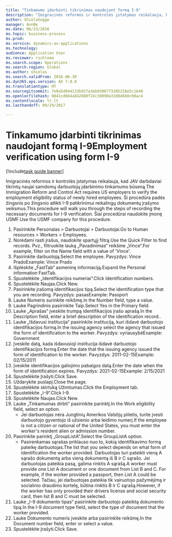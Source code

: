 ```yaml
--- 
title: "Tinkamumo įdarbinti tikrinimas naudojant formą I-9"
description: "Imigracinės reformos ir kontrolės įstatymas reikalauja, kad JAV darbdaviai tikrintų naujai samdomų darbuotojų įdarbinimo tinkamumo būseną."
author: ShielaSogge
manager: AnnBe
ms.date: 06/23/2016
ms.topic: business-process
ms.prod: 
ms.service: dynamics-ax-applications
ms.technology: 
audience: Application User
ms.reviewer: rschloma
ms.search.scope: Operations
ms.search.region: Global
ms.author: shielas
ms.search.validFrom: 2016-06-30
ms.dyn365.ops.version: AX 7.0.0
ms.translationtype: HT
ms.sourcegitcommit: 7e0a5d044133b917a3eb9386773205218e5c1b40
ms.openlocfilehash: 0841cd664a842880f24c30090a33d846b0c08ac4
ms.contentlocale: lt-lt
ms.lasthandoff: 09/29/2017

---
```

# <a name="employment-verification-using-form-i-9"></a><span data-ttu-id="0eab5-103">Tinkamumo įdarbinti tikrinimas naudojant formą I-9</span><span class="sxs-lookup"><span data-stu-id="0eab5-103">Employment verification using form I-9</span></span>

[!include[task guide banner](../../../includes/task-guide-banner.md)]

<span data-ttu-id="0eab5-104">Imigracinės reformos ir kontrolės įstatymas reikalauja, kad JAV darbdaviai tikrintų naujai samdomų darbuotojų įdarbinimo tinkamumo būseną.</span><span class="sxs-lookup"><span data-stu-id="0eab5-104">The Immigration Reform and Control Act requires US employers to verify the employment eligibility status of newly hired employees.</span></span> <span data-ttu-id="0eab5-105">Ši procedūra padės žingsnis po žingsnio atlikti I-9 patikrinimui reikalingų dokumentų įrašymo veiksmus.</span><span class="sxs-lookup"><span data-stu-id="0eab5-105">This procedure will walk you through the steps of recording the necessary documents for I-9 verification.</span></span> <span data-ttu-id="0eab5-106">Šiai procedūrai naudokite įmonę USMF.</span><span class="sxs-lookup"><span data-stu-id="0eab5-106">Use the USMF company for this procedure.</span></span>

1. <span data-ttu-id="0eab5-107">Pasirinkite Personalas > Darbuotojai > Darbuotojai.</span><span class="sxs-lookup"><span data-stu-id="0eab5-107">Go to Human resources > Workers > Employees.</span></span>
2. <span data-ttu-id="0eab5-108">Norėdami rasti įrašus, naudokite spartųjį filtrą.</span><span class="sxs-lookup"><span data-stu-id="0eab5-108">Use the Quick Filter to find records.</span></span> <span data-ttu-id="0eab5-109">Pvz., filtruokite lauką „Pavadinimas“ reikšme „Vince“.</span><span class="sxs-lookup"><span data-stu-id="0eab5-109">For example, filter on the Name field with a value of 'Vince'.</span></span>
3. <span data-ttu-id="0eab5-110">Pasirinkite darbuotoją.</span><span class="sxs-lookup"><span data-stu-id="0eab5-110">Select the employee.</span></span> <span data-ttu-id="0eab5-111">Pavyzdys: Vince Prado</span><span class="sxs-lookup"><span data-stu-id="0eab5-111">Example: Vince Prado</span></span>
4. <span data-ttu-id="0eab5-112">Išplėskite „FastTab“ asmeninę informaciją.</span><span class="sxs-lookup"><span data-stu-id="0eab5-112">Expand the Personal information FastTab.</span></span>
5. <span data-ttu-id="0eab5-113">Spustelėkite „Identifikacijos numeriai“.</span><span class="sxs-lookup"><span data-stu-id="0eab5-113">Click Identification numbers.</span></span>
6. <span data-ttu-id="0eab5-114">Spustelėkite Naujas.</span><span class="sxs-lookup"><span data-stu-id="0eab5-114">Click New.</span></span>
7. <span data-ttu-id="0eab5-115">Pasirinkite įrašomą identifikacijos tipą.</span><span class="sxs-lookup"><span data-stu-id="0eab5-115">Select the identification type that you are recording.</span></span> <span data-ttu-id="0eab5-116">Pavyzdys: pasas</span><span class="sxs-lookup"><span data-stu-id="0eab5-116">Example: Passport</span></span>
8. <span data-ttu-id="0eab5-117">Lauke Numeris surinkite reikšmę.</span><span class="sxs-lookup"><span data-stu-id="0eab5-117">In the Number field, type a value.</span></span>
9. <span data-ttu-id="0eab5-118">Lauke Pagrindinis pasirinkite Taip.</span><span class="sxs-lookup"><span data-stu-id="0eab5-118">Select Yes in the Primary field.</span></span>
10. <span data-ttu-id="0eab5-119">Lauke „Aprašas“ įveskite trumpą identifikacijos įrašo aprašą.</span><span class="sxs-lookup"><span data-stu-id="0eab5-119">In the Description field, enter a brief description of the identification record..</span></span>
11. <span data-ttu-id="0eab5-120">Lauke „Išdavusi institucija“ pasirinkite instituciją, kuri išdavė darbuotojo identifikacijos formą.</span><span class="sxs-lookup"><span data-stu-id="0eab5-120">In the issuing agency select the agency that issued the form of identification to the worker.</span></span> <span data-ttu-id="0eab5-121">Pavyzdys: vyriausybė</span><span class="sxs-lookup"><span data-stu-id="0eab5-121">Example: Government</span></span>
12. <span data-ttu-id="0eab5-122">Įveskite datą, kada išdavusioji institucija išdavė darbuotojo identifikacijos formą.</span><span class="sxs-lookup"><span data-stu-id="0eab5-122">Enter the date that the issuing agency issued the form of identification to the worker.</span></span> <span data-ttu-id="0eab5-123">Pavyzdys: 2011-02-15</span><span class="sxs-lookup"><span data-stu-id="0eab5-123">Example: 02/15/2011</span></span>
13. <span data-ttu-id="0eab5-124">Įveskite identifikacijos galiojimo pabaigos datą.</span><span class="sxs-lookup"><span data-stu-id="0eab5-124">Enter the date when the form of identification expires.</span></span> <span data-ttu-id="0eab5-125">Pavyzdys: 2021-02-15</span><span class="sxs-lookup"><span data-stu-id="0eab5-125">Example: 2/15/2021</span></span>
14. <span data-ttu-id="0eab5-126">Spustelėkite Įrašyti.</span><span class="sxs-lookup"><span data-stu-id="0eab5-126">Click Save.</span></span>
15. <span data-ttu-id="0eab5-127">Uždarykite puslapį.</span><span class="sxs-lookup"><span data-stu-id="0eab5-127">Close the page.</span></span>
16. <span data-ttu-id="0eab5-128">Spustelėkite skirtuką Užimtumas.</span><span class="sxs-lookup"><span data-stu-id="0eab5-128">Click the Employment tab.</span></span>
17. <span data-ttu-id="0eab5-129">Spustelėkite „I-9“.</span><span class="sxs-lookup"><span data-stu-id="0eab5-129">Click I-9.</span></span>
18. <span data-ttu-id="0eab5-130">Spustelėkite Naujas.</span><span class="sxs-lookup"><span data-stu-id="0eab5-130">Click New.</span></span>
19. <span data-ttu-id="0eab5-131">Lauke „Tinkamumas dirbti“ pasirinkite parinktį.</span><span class="sxs-lookup"><span data-stu-id="0eab5-131">In the Work eligibility field, select an option.</span></span>
    * <span data-ttu-id="0eab5-132">Jei darbuotojas nėra Jungtinių Amerikos Valstijų pilietis, turite įvesti darbuotojo gyventojo iš užsienio arba leidimo numerį.</span><span class="sxs-lookup"><span data-stu-id="0eab5-132">If the employee is not a citizen or national of the United States, you must enter the worker's resident alien or admission number.</span></span>  
20. <span data-ttu-id="0eab5-133">Pasirinkite parinktį „GroupListA“.</span><span class="sxs-lookup"><span data-stu-id="0eab5-133">Select the GroupListA option.</span></span>
    * <span data-ttu-id="0eab5-134">Pasirenkamas sąrašas priklauso nuo to, kokią identifikavimo formą pateikę darbuotojas.</span><span class="sxs-lookup"><span data-stu-id="0eab5-134">The list that you select depends on what form of identification the worker provided.</span></span> <span data-ttu-id="0eab5-135">Darbuotojas turi pateikti vieną A sąrašo dokumentą arba vieną dokumentą iš B ir C sąrašo. Jei darbuotojas pateikia pasą, galima rinktis A sąrašą.</span><span class="sxs-lookup"><span data-stu-id="0eab5-135">A worker must provide one List A document or one document from List B and C. For example, if the worker provided a passport, then List A could be selected.</span></span> <span data-ttu-id="0eab5-136">Tačiau, jei darbuotojas pateikia tik vairuotojo pažymėjimą ir socialinio draudimo kortelę, būtina rinktis B ir C sąrašą.</span><span class="sxs-lookup"><span data-stu-id="0eab5-136">However, if the worker has only provided their drivers license and social security card, then list B and C must be selected.</span></span>  
21. <span data-ttu-id="0eab5-137">Lauke „I-9 dokumento tipas“ pasirinkite darbuotojo pateiktą dokumento tipą.</span><span class="sxs-lookup"><span data-stu-id="0eab5-137">In the I-9 document type field, select the type of document that the worker provided.</span></span>
22. <span data-ttu-id="0eab5-138">Lauke Dokumento numeris įveskite arba pasirinkite reikšmę.</span><span class="sxs-lookup"><span data-stu-id="0eab5-138">In the Document number field, enter or select a value.</span></span>
23. <span data-ttu-id="0eab5-139">Spustelėkite Įrašyti.</span><span class="sxs-lookup"><span data-stu-id="0eab5-139">Click Save.</span></span>


